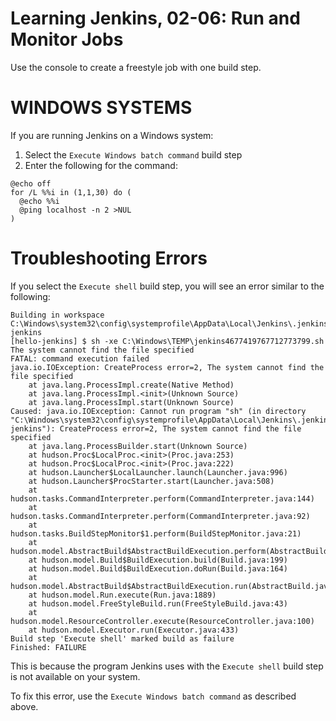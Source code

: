 # Learning Jenkins, 02-06: Run and Monitor Jobs
Use the console to create a freestyle job with one build step.

# WINDOWS SYSTEMS
If you are running Jenkins on a Windows system:

1. Select the `Execute Windows batch command` build step
2. Enter the following for the command:
```
@echo off
for /L %%i in (1,1,30) do (
  @echo %%i
  @ping localhost -n 2 >NUL
)
```

# Troubleshooting Errors
If you select the `Execute shell` build step, you will see an error similar to the following:
```
Building in workspace C:\Windows\system32\config\systemprofile\AppData\Local\Jenkins\.jenkins\workspace\hello-jenkins
[hello-jenkins] $ sh -xe C:\Windows\TEMP\jenkins4677419767712773799.sh
The system cannot find the file specified
FATAL: command execution failed
java.io.IOException: CreateProcess error=2, The system cannot find the file specified
	at java.lang.ProcessImpl.create(Native Method)
	at java.lang.ProcessImpl.<init>(Unknown Source)
	at java.lang.ProcessImpl.start(Unknown Source)
Caused: java.io.IOException: Cannot run program "sh" (in directory "C:\Windows\system32\config\systemprofile\AppData\Local\Jenkins\.jenkins\workspace\hello-jenkins"): CreateProcess error=2, The system cannot find the file specified
	at java.lang.ProcessBuilder.start(Unknown Source)
	at hudson.Proc$LocalProc.<init>(Proc.java:253)
	at hudson.Proc$LocalProc.<init>(Proc.java:222)
	at hudson.Launcher$LocalLauncher.launch(Launcher.java:996)
	at hudson.Launcher$ProcStarter.start(Launcher.java:508)
	at hudson.tasks.CommandInterpreter.perform(CommandInterpreter.java:144)
	at hudson.tasks.CommandInterpreter.perform(CommandInterpreter.java:92)
	at hudson.tasks.BuildStepMonitor$1.perform(BuildStepMonitor.java:21)
	at hudson.model.AbstractBuild$AbstractBuildExecution.perform(AbstractBuild.java:808)
	at hudson.model.Build$BuildExecution.build(Build.java:199)
	at hudson.model.Build$BuildExecution.doRun(Build.java:164)
	at hudson.model.AbstractBuild$AbstractBuildExecution.run(AbstractBuild.java:516)
	at hudson.model.Run.execute(Run.java:1889)
	at hudson.model.FreeStyleBuild.run(FreeStyleBuild.java:43)
	at hudson.model.ResourceController.execute(ResourceController.java:100)
	at hudson.model.Executor.run(Executor.java:433)
Build step 'Execute shell' marked build as failure
Finished: FAILURE
```

This is because the program Jenkins uses with the `Execute shell` build step is not available on your system.

To fix this error, use the `Execute Windows batch command` as described above.


